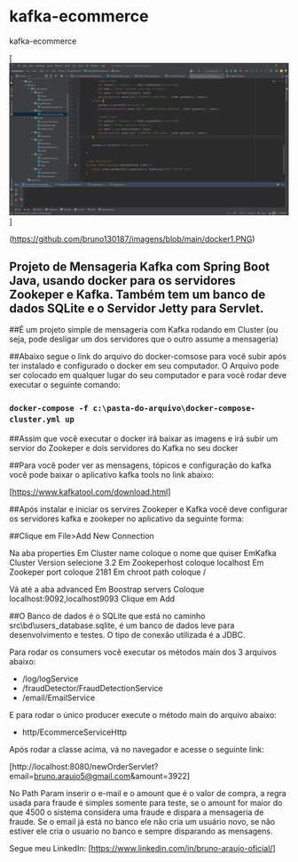 # kafka-ecommerce
kafka-ecommerce

[<img src="https://github.com/bruno130187/imagens/blob/main/project1.PNG" />]

(https://github.com/bruno130187/imagens/blob/main/docker1.PNG)

## Projeto de Mensageria Kafka com Spring Boot Java, usando docker para os servidores Zookeper e Kafka. Também tem um banco de dados SQLite e o Servidor Jetty para Servlet.

##É um projeto simple de mensageria com Kafka rodando em Cluster (ou seja, pode desligar um dos servidores que o outro assume a mensageria)

##Abaixo segue o link do arquivo do docker-comsose para você subir após ter instalado e configurado o docker em seu computador. O Arquivo pode ser colocado em qualquer lugar do seu computador e para você rodar deve executar o seguinte comando:

### `docker-compose -f c:\pasta-do-arquivo\docker-compose-cluster.yml up`

##Assim que você executar o docker irá baixar as imagens e irá subir um servior do Zookeper e dois servidores do Kafka no seu docker

##Para você poder ver as mensagens, tópicos e configuração do kafka você pode baixar o aplicativo kafka tools no link abaixo:

[https://www.kafkatool.com/download.html]

##Após instalar e iniciar os servires Zookeper e Kafka você deve configurar os servidores kafka e zookeper no aplicativo da seguinte forma:

##Clique em File>Add New Connection

Na aba properties
Em Cluster name coloque o nome que quiser
EmKafka Cluster Version selecione 3.2
Em Zookeperhost coloque localhost
Em Zookeper port coloque 2181
Em chroot path coloque /

Vá até a aba advanced
Em Boostrap servers
Coloque localhost:9092,localhost9093
Clique em Add

##O Banco de dados é o SQLite que está no caminho src\bd\users_database.sqlite, é um banco de dados leve para desenvolvimento e testes. O tipo de conexão utilizada é a JDBC.  

Para rodar os consumers você executar os métodos main dos 3 arquivos abaixo:
- /log/logService
- /fraudDetector/FraudDetectionService
- /email/EmailService

E para rodar o único producer execute o método main do arquivo abaixo:
- http/EcommerceServiceHttp

Após rodar a classe acima, vá no navegador e acesse o seguinte link:

[http://localhost:8080/newOrderServlet?email=bruno.araujo5@gmail.com&amount=3922]

No Path Param inserir o e-mail e o amount que é o valor de compra, a regra usada para fraude é simples somente para teste, se o amount for maior do que 4500 o sistema considera uma fraude e dispara a mensageria de fraude. Se o email já está no banco ele não cria um usuário novo, se não estiver ele cria o usuario no banco e sempre disparando as mensagens.

Segue meu LinkedIn: [https://www.linkedin.com/in/bruno-araujo-oficial/]

